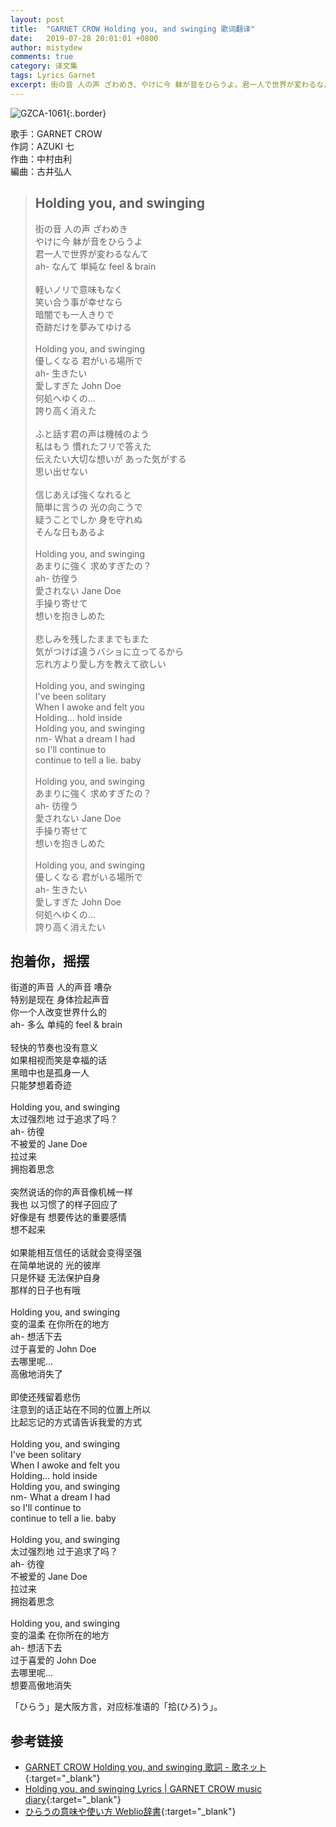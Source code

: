 ```yaml
---
layout: post
title:  "GARNET CROW Holding you, and swinging 歌词翻译"
date:   2019-07-28 20:01:01 +0800
author: mistydew
comments: true
category: 译文集
tags: Lyrics Garnet
excerpt: 街の音 人の声 ざわめき、やけに今 躰が音をひらうよ。君一人で世界が変わるなんて、ah- なんて 単純な feel & brain。
---
```

![GZCA-1061](https://crowsub.github.io/images/discography/album/GZCA-1061.jpg){:.border}

歌手：GARNET CROW<br>
作詞：AZUKI 七<br>
作曲：中村由利<br>
編曲：古井弘人

<blockquote class="lyric-original">
  <h2>Holding you, and swinging</h2>
  <p>
    街の音 人の声 ざわめき<br>
    やけに今 躰が音をひらうよ<br>
    君一人で世界が変わるなんて<br>
    ah- なんて 単純な feel & brain<br>
    <br>
    軽いノリで意味もなく<br>
    笑い合う事が幸せなら<br>
    暗闇でも一人きりで<br>
    奇跡だけを夢みてゆける<br>
    <br>
    Holding you, and swinging<br>
    優しくなる 君がいる場所で<br>
    ah- 生きたい<br>
    愛しすぎた John Doe<br>
    何処へゆくの…<br>
    誇り高く消えた<br>
    <br>
    ふと話す君の声は機械のよう<br>
    私はもう 慣れたフリで答えた<br>
    伝えたい大切な想いが あった気がする<br>
    思い出せない<br>
    <br>
    信じあえば強くなれると<br>
    簡単に言うの 光の向こうで<br>
    疑うことでしか 身を守れぬ<br>
    そんな日もあるよ<br>
    <br>
    Holding you, and swinging<br>
    あまりに強く 求めすぎたの？<br>
    ah- 彷徨う<br>
    愛されない Jane Doe<br>
    手操り寄せて<br>
    想いを抱きしめた<br>
    <br>
    悲しみを残したままでもまた<br>
    気がつけば違うバショに立ってるから<br>
    忘れ方より愛し方を教えて欲しい<br>
    <br>
    Holding you, and swinging<br>
    I've been solitary<br>
    When I awoke and felt you<br>
    Holding... hold inside<br>
    Holding you, and swinging<br>
    nm- What a dream I had<br>
    so I'll continue to<br>
    continue to tell a lie. baby<br>
    <br>
    Holding you, and swinging<br>
    あまりに強く 求めすぎたの？<br>
    ah- 彷徨う<br>
    愛されない Jane Doe<br>
    手操り寄せて<br>
    想いを抱きしめた<br>
    <br>
    Holding you, and swinging<br>
    優しくなる 君がいる場所で<br>
    ah- 生きたい<br>
    愛しすぎた John Doe<br>
    何処へゆくの…<br>
    誇り高く消えたい
  </p>
</blockquote>

<div class="lyric-translation">
  <h2>抱着你，摇摆</h2>
  <p>
    街道的声音 人的声音 嘈杂<br>
    特别是现在 身体捡起声音<br>
    你一个人改变世界什么的<br>
    ah- 多么 单纯的 feel & brain<br>
    <br>
    轻快的节奏也没有意义<br>
    如果相视而笑是幸福的话<br>
    黑暗中也是孤身一人<br>
    只能梦想着奇迹<br>
    <br>
    Holding you, and swinging<br>
    太过强烈地 过于追求了吗？<br>
    ah- 彷徨<br>
    不被爱的 Jane Doe<br>
    拉过来<br>
    拥抱着思念<br>
    <br>
    突然说话的你的声音像机械一样<br>
    我也 以习惯了的样子回应了<br>
    好像是有 想要传达的重要感情<br>
    想不起来<br>
    <br>
    如果能相互信任的话就会变得坚强<br>
    在简单地说的 光的彼岸<br>
    只是怀疑 无法保护自身<br>
    那样的日子也有哦<br>
    <br>
    Holding you, and swinging<br>
    变的温柔 在你所在的地方<br>
    ah- 想活下去<br>
    过于喜爱的 John Doe<br>
    去哪里呢…<br>
    高傲地消失了<br>
    <br>
    即使还残留着悲伤<br>
    注意到的话正站在不同的位置上所以<br>
    比起忘记的方式请告诉我爱的方式<br>
    <br>
    Holding you, and swinging<br>
    I've been solitary<br>
    When I awoke and felt you<br>
    Holding... hold inside<br>
    Holding you, and swinging<br>
    nm- What a dream I had<br>
    so I'll continue to<br>
    continue to tell a lie. baby<br>
    <br>
    Holding you, and swinging<br>
    太过强烈地 过于追求了吗？<br>
    ah- 彷徨<br>
    不被爱的 Jane Doe<br>
    拉过来<br>
    拥抱着思念<br>
    <br>
    Holding you, and swinging<br>
    变的温柔 在你所在的地方<br>
    ah- 想活下去<br>
    过于喜爱的 John Doe<br>
    去哪里呢…<br>
    想要高傲地消失
  </p>
</div>

「ひらう」是大阪方言，对应标准语的「拾(ひろ)う」。

## 参考链接

* [GARNET CROW Holding you, and swinging 歌詞 - 歌ネット](https://www.uta-net.com/song/20141/){:target="_blank"}
* [Holding you, and swinging Lyrics \| GARNET CROW music diary](https://crowsub.github.io/lyrics/original/Holding%20you,%20and%20swinging.html){:target="_blank"}
* [ひらうの意味や使い方 Weblio辞書](https://www.weblio.jp/content/ひらう){:target="_blank"}
